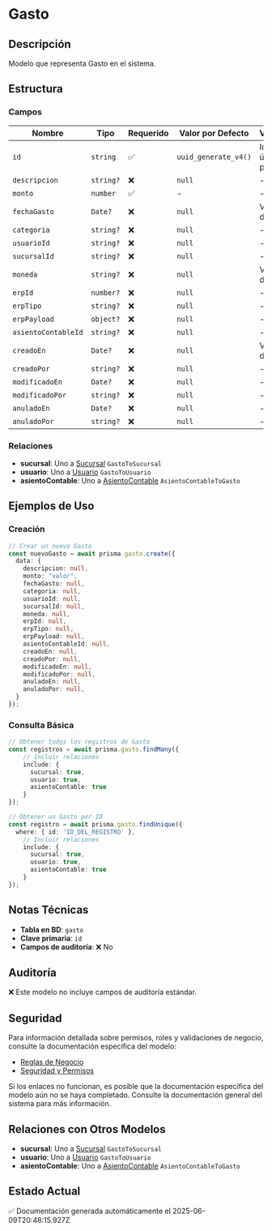 # Gasto

## Descripción
Modelo que representa Gasto en el sistema.

## Estructura

### Campos

| Nombre | Tipo | Requerido | Valor por Defecto | Validaciones | Descripción |
|--------|------|-----------|-------------------|--------------|-------------|
| `id` | `string` | ✅ | `uuid_generate_v4()` | Identificador único, Valor por defecto |  |
| `descripcion` | `string?` | ❌ | `null` | - |  |
| `monto` | `number` | ✅ | - | - |  |
| `fechaGasto` | `Date?` | ❌ | `null` | Valor por defecto |  |
| `categoria` | `string?` | ❌ | `null` | - |  |
| `usuarioId` | `string?` | ❌ | `null` | - |  |
| `sucursalId` | `string?` | ❌ | `null` | - |  |
| `moneda` | `string?` | ❌ | `null` | Valor por defecto |  |
| `erpId` | `number?` | ❌ | `null` | - |  |
| `erpTipo` | `string?` | ❌ | `null` | - |  |
| `erpPayload` | `object?` | ❌ | `null` | - |  |
| `asientoContableId` | `string?` | ❌ | `null` | - |  |
| `creadoEn` | `Date?` | ❌ | `null` | Valor por defecto |  |
| `creadoPor` | `string?` | ❌ | `null` | - |  |
| `modificadoEn` | `Date?` | ❌ | `null` | - |  |
| `modificadoPor` | `string?` | ❌ | `null` | - |  |
| `anuladoEn` | `Date?` | ❌ | `null` | - |  |
| `anuladoPor` | `string?` | ❌ | `null` | - |  |

### Relaciones

- **sucursal**: Uno a [Sucursal](./sucursal.md) `GastoToSucursal`
- **usuario**: Uno a [Usuario](./usuario.md) `GastoToUsuario`
- **asientoContable**: Uno a [AsientoContable](./asientocontable.md) `AsientoContableToGasto`

## Ejemplos de Uso

### Creación

```typescript
// Crear un nuevo Gasto
const nuevoGasto = await prisma.gasto.create({
  data: {
    descripcion: null,
    monto: "valor",
    fechaGasto: null,
    categoria: null,
    usuarioId: null,
    sucursalId: null,
    moneda: null,
    erpId: null,
    erpTipo: null,
    erpPayload: null,
    asientoContableId: null,
    creadoEn: null,
    creadoPor: null,
    modificadoEn: null,
    modificadoPor: null,
    anuladoEn: null,
    anuladoPor: null,
  }
});
```

### Consulta Básica

```typescript
// Obtener todos los registros de Gasto
const registros = await prisma.gasto.findMany({
    // Incluir relaciones
    include: {
      sucursal: true,
      usuario: true,
      asientoContable: true
    }
});

// Obtener un Gasto por ID
const registro = await prisma.gasto.findUnique({
  where: { id: 'ID_DEL_REGISTRO' },
    // Incluir relaciones
    include: {
      sucursal: true,
      usuario: true,
      asientoContable: true
    }
});
```

## Notas Técnicas

- **Tabla en BD**: `gasto`
- **Clave primaria**: `id`
- **Campos de auditoría**: ❌ No

## Auditoría

❌ Este modelo no incluye campos de auditoría estándar.

## Seguridad

Para información detallada sobre permisos, roles y validaciones de negocio, consulte la documentación específica del modelo:

- [Reglas de Negocio](./gasto/reglas_negocio.md)
- [Seguridad y Permisos](./gasto/seguridad.md)

Si los enlaces no funcionan, es posible que la documentación específica del modelo aún no se haya completado. Consulte la documentación general del sistema para más información.

## Relaciones con Otros Modelos

- **sucursal**: Uno a [Sucursal](./sucursal.md) `GastoToSucursal`
- **usuario**: Uno a [Usuario](./usuario.md) `GastoToUsuario`
- **asientoContable**: Uno a [AsientoContable](./asientocontable.md) `AsientoContableToGasto`

## Estado Actual

✅ Documentación generada automáticamente el 2025-06-09T20:48:15.927Z
